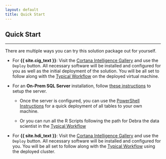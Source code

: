 ```yaml
---
layout: default
title: Quick Start
---
```


## Quick Start
-----------------
 
 There are multiple ways you can try this solution package out for yourself.

* For **{{ site.cig_text }}**: Visit the [Cortana Intelligence Gallery](http://aka.ms/loanchargeoffsql) and use the `Deploy` button.  All necessary software will be installed and configured for you as well as the initial deployment of the solution.  You will be all set to follow along with the [Typical Workflow](Typical.html?platform=cig) on the deployed virtual machine.


* For an **On-Prem SQL Server** installation, follow [these instructions](SetupSQL.html?platform=onp) to setup the server.    

    * Once the server is configured, you can use the [PowerShell Instructions](Powershell_Instructions.html?platform=onp) for a quick deployment of all tables to your own machine.

    * Or you can run all the R Scripts following the path for Debra the data scientist in the <a href="Typical.html?platform=onp">Typical Workflow</a>

* For **{{ site.hdi_text }}**: Visit the [Cortana Intelligence Gallery](http://aka.ms/loanchargeoffhdi) and use the `Deploy` button.  All necessary software will be installed and configured for you.  You will be all set to follow along with the [Typical Workflow](Typical.html?platform=hdi) using the deployed cluster.

    

